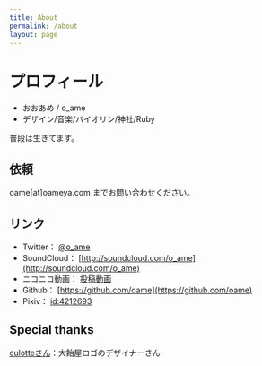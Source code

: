 ```yaml
---
title: About
permalink: /about
layout: page
---
```


# プロフィール

- おおあめ / o_ame
- デザイン/音楽/バイオリン/神社/Ruby

普段は生きてます。

## 依頼

oame[at]oameya.com までお問い合わせください。

## リンク

- Twitter： [@o_ame](http://twitter.com/o_ame)
- SoundCloud： [http://soundcloud.com/o_ame](http://soundcloud.com/o_ame)
- ニコニコ動画： [投稿動画](http://www.nicovideo.jp/mylist/3392875)
- Github： [https://github.com/oame](https://github.com/oame)
- Pixiv： [id:4212693](http://www.pixiv.net/member.php?id=4212693)

##  Special thanks

[culotteさん](http://mc24.nobody.jp/)：大飴屋ロゴのデザイナーさん
